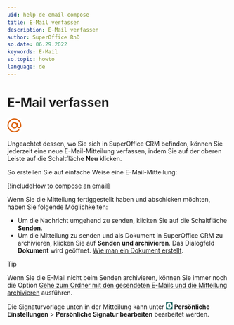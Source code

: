 ```yaml
---
uid: help-de-email-compose
title: E-Mail verfassen
description: E-Mail verfassen
author: SuperOffice RnD
so.date: 06.29.2022
keywords: E-Mail
so.topic: howto
language: de
---
```


# E-Mail verfassen

![Symbol][img2]

Ungeachtet dessen, wo Sie sich in SuperOffice CRM befinden, können Sie jederzeit eine neue E-Mail-Mitteilung verfassen, indem Sie auf der oberen Leiste auf die Schaltfläche **Neu** klicken.

So erstellen Sie auf einfache Weise eine E-Mail-Mitteilung:

[!include[How to compose an email](includes/howto-compose-email.md)]

Wenn Sie die Mitteilung fertiggestellt haben und abschicken möchten, haben Sie folgende Möglichkeiten:

* Um die Nachricht umgehend zu senden, klicken Sie auf die Schaltfläche **Senden**.
* Um die Mitteilung zu senden und als Dokument in SuperOffice CRM zu archivieren, klicken Sie auf **Senden und archivieren**. Das Dialogfeld **Dokument** wird geöffnet. [Wie man ein Dokument erstellt][1].

> [!TIP]
> Wenn Sie die E-Mail nicht beim Senden archivieren, können Sie immer noch die Option [Gehe zum Ordner mit den gesendeten E-Mails und die Mitteilung archivieren][2] ausführen.
>
> Die Signaturvorlage unten in der Mitteilung kann unter ![Symbol][img1] **Persönliche Einstellungen** > **Persönliche Signatur bearbeiten** bearbeitet werden.

<!-- Referenced links -->
[1]: ../../document/learn/create.md
[2]: ../inbox/learn/archive.md

<!-- Referenced images -->
[img1]: ../../../media/icons/personal-settings-small.png
[img2]: ../../../../common/icons/nav-inbox-h32.png
